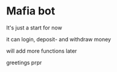 # Mafia bot

It's just a start for now

it can login, deposit- and withdraw money

will add more functions later

greetings prpr
